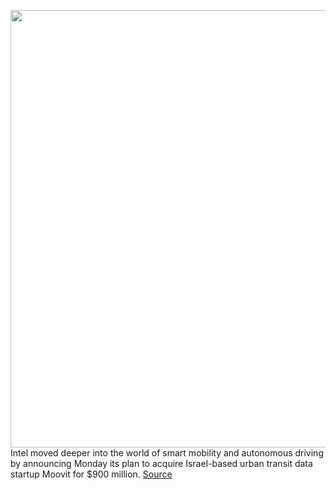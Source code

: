 <img src='https://cdn.vox-cdn.com/thumbor/7h8aW7A57Fcl84cb4UzejbHPpKk=/0x0:2057x1080/1200x800/filters:focal(865x376:1193x704)/cdn.vox-cdn.com/uploads/chorus_image/image/66749744/Intel_Moovit_App_1.0.jpg' width='700px' /><br/>
Intel moved deeper into the world of smart mobility and autonomous driving by announcing Monday its plan to acquire Israel-based urban transit data startup Moovit for $900 million.
<a href='https://www.theverge.com/2020/5/4/21246672/intel-moovit-acquisition-self-driving-mobility-robotaxi'> Source <a/>